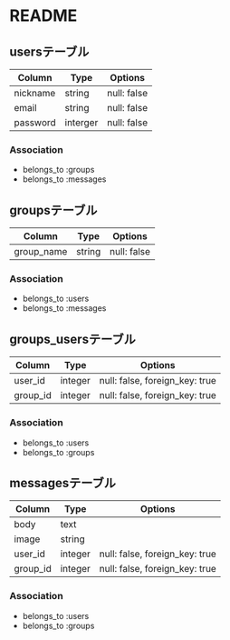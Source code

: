 # README

## usersテーブル

|Column|Type|Options|
|------|----|-------|
|nickname|string|null: false|
|email|string|null: false|
|password|interger|null: false|

### Association
- belongs_to :groups
- belongs_to :messages

## groupsテーブル

|Column|Type|Options|
|------|----|-------|
|group_name|string|null: false|

### Association
- belongs_to :users
- belongs_to :messages

## groups_usersテーブル

|Column|Type|Options|
|------|----|-------|
|user_id|integer|null: false, foreign_key: true|
|group_id|integer|null: false, foreign_key: true|

### Association
- belongs_to :users
- belongs_to :groups

## messagesテーブル

|Column|Type|Options|
|------|----|-------|
|body|text||
|image|string||
|user_id|integer|null: false, foreign_key: true|
|group_id|integer|null: false, foreign_key: true|

### Association
- belongs_to :users
- belongs_to :groups